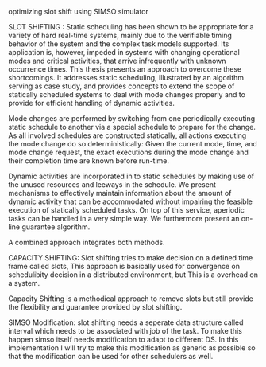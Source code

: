 optimizing slot shift using SIMSO simulator

SLOT SHIFTING : 
Static scheduling has been shown to be appropriate for a variety of hard real-time systems, mainly due to the verifiable timing behavior of the system and the complex task models supported.
Its application is, however, impeded in systems with changing operational modes and critical activities, that arrive infrequently with unknown occurrence times. This thesis presents an approach to overcome these shortcomings. It addresses static scheduling, illustrated by an algorithm serving as case study, and provides concepts to extend the scope of statically scheduled systems to deal with mode changes properly and to provide for efficient handling of dynamic activities.

Mode changes are performed by switching from one periodically executing static schedule to another via a special schedule to prepare for the change. As all involved schedules are constructed statically, all actions executing the mode change do so deterministically: Given the current mode, time, and mode change request, the exact executions during the mode change and their completion time are known before run-time.

Dynamic activities are incorporated in to static schedules by making use of the unused resources and leeways in the schedule. We present mechanisms to effectively maintain information about the amount of dynamic activity that can be accommodated without impairing the feasible execution of statically scheduled tasks. On top of this service, aperiodic tasks can be handled in a very simple way. We furthermore present an on-line guarantee algorithm.

A combined approach integrates both methods.

CAPACITY SHIFTING: 
Slot shifting tries to make decision on a defined time frame called slots, This approach is basically used for convergence on schedulibity decision
in a distributed environment, but This is a overhead on a system.

Capacity Shifting is a methodical approach to remove slots but still provide the flexibility and guarantee provided by slot shifting.

SIMSO Modification: 
slot shifting needs a seperate data structure called interval which needs to be associated with job of the task.
To make this happen simso itself needs modification to adapt to different DS.
In this implementation I will try to make this modification as generic as possible so that the modification
can be used for other schedulers as well. 
